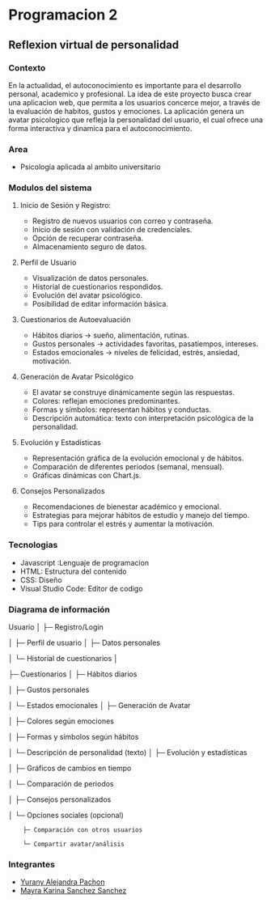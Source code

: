 # Programacion 2
## Reflexion virtual de personalidad
### Contexto
En la actualidad, el autoconocimiento es importante para el desarrollo personal, academico y profesional.
La idea de este proyecto busca crear una aplicacion web, que permita a los usuarios concerce mejor, 
a través de la evaluación de habitos, gustos y emociones. La aplicación genera un avatar psicologico que
refleja la personalidad del usuario, el cual ofrece una forma interactiva y dinamica para el autoconocimiento.

### Area
- Psicología  aplicada al ambito universitario

### Modulos del sistema 
1. Inicio de Sesión y Registro:
   - Registro de nuevos usuarios con correo y contraseña.
   - Inicio de sesión con validación de credenciales.
   - Opción de recuperar contraseña.
   - Almacenamiento seguro de datos.

2. Perfil de Usuario
   - Visualización de datos personales.
   - Historial de cuestionarios respondidos.
   - Evolución del avatar psicológico.
   - Posibilidad de editar información básica.

3. Cuestionarios de Autoevaluación
   - Hábitos diarios → sueño, alimentación, rutinas.
   - Gustos personales → actividades favoritas, pasatiempos, intereses.
   - Estados emocionales → niveles de felicidad, estrés, ansiedad, motivación.

4. Generación de Avatar Psicológico
   - El avatar se construye dinámicamente según las respuestas.
   - Colores: reflejan emociones predominantes.
   - Formas y símbolos: representan hábitos y conductas.
   - Descripción automática: texto con interpretación psicológica de la personalidad.

5. Evolución y Estadísticas
   - Representación gráfica de la evolución emocional y de hábitos.
   - Comparación de diferentes periodos (semanal, mensual).
   - Gráficas dinámicas con Chart.js.

6. Consejos Personalizados
   - Recomendaciones de bienestar académico y emocional.
   - Estrategias para mejorar hábitos de estudio y manejo del tiempo.
   - Tips para controlar el estrés y aumentar la motivación.

### Tecnologias
- Javascript :Lenguaje de programacion 
- HTML: Estructura del contenido
- CSS: Diseño
 - Visual Studio Code: Editor de codigo

### Diagrama de información

Usuario
  │
  ├─ Registro/Login
  
  │
  ├─ Perfil de usuario
  │     ├─ Datos personales
  
  │     └─ Historial de cuestionarios
  │
  
  ├─ Cuestionarios
  │     ├─ Hábitos diarios
  
  │     ├─ Gustos personales
  
  │     └─ Estados emocionales
  │
  ├─ Generación de Avatar
  
  │     ├─ Colores según emociones
  
  │     ├─ Formas y símbolos según hábitos
  
  │     └─ Descripción de personalidad (texto)
  │
  ├─ Evolución y estadísticas
  
  │     ├─ Gráficos de cambios en tiempo
  
  │     └─ Comparación de periodos
  
  │
  ├─ Consejos personalizados
  
  │
  └─ Opciones sociales (opcional)
  
        ├─ Comparación con otros usuarios
        
        └─ Compartir avatar/análisis
        

### Integrantes
- [Yurany Alejandra Pachon ](https://github.com/YURANYPACHON39)
- [Mayra Karina Sanchez Sanchez](https://github.com/Karina-1411Sanchez)

